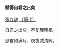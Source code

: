 #### 赋得自君之出矣

[张九龄](https://so.gushiwen.cn/authorv_0f2fe2d36f61.aspx) [〔唐代〕](https://so.gushiwen.cn/shiwens/default.aspx?cstr=唐代)

自君之出矣，不复理残机。

思君如满月，夜夜减清辉。